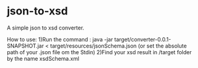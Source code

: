 # json-to-xsd
A simple json to xsd converter.

How to use:
1)Run the command : java -jar target/converter-0.0.1-SNAPSHOT.jar < target/resources/jsonSchema.json (or set the absolute path of your .json file om the Stdin)
2)Find your xsd result in /target folder by the name xsdSchema.xml
